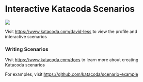 # Interactive Katacoda Scenarios

[![](http://shields.katacoda.com/katacoda/david-less/count.svg)](https://www.katacoda.com/david-less "Get your profile on Katacoda.com")

Visit https://www.katacoda.com/david-less to view the profile and interactive scenarios

### Writing Scenarios
Visit https://www.katacoda.com/docs to learn more about creating Katacoda scenarios

For examples, visit https://github.com/katacoda/scenario-example
